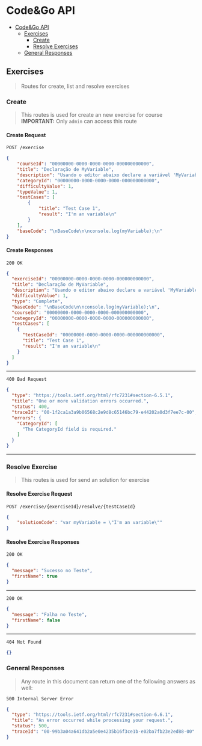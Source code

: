 
# Code&Go API

- [Code&Go API](../../README.md)
  - [Exercises](#exercises)
    - [Create](#create)
    - [Resolve Exercises](#resolve-exercise)
  - [General Responses](#general-responses)

## Exercises

> Routes for create, list and resolve exercises

### Create

> This routes is used for create an new exercise for course
> **IMPORTANT:** Only `admin` can access this route

#### Create Request

```http
POST /exercise
```

```json
{
    "courseId": "00000000-0000-0000-0000-000000000000",
    "title": "Declaração de MyVariable",
    "description": "Usando o editor abaixo declare a variável 'MyVariable', e com seu valor(em string) de: I'm an variable",
    "categoryId": "00000000-0000-0000-0000-000000000000",
    "difficultyValue": 1,
    "typeValue": 1,
    "testCases": [
        {
            "title": "Test Case 1",
            "result": "I'm an variable\n"
        }
    ],
    "baseCode": "\nBaseCode\n\nconsole.log(myVariable);\n"
}
```

#### Create Responses

```http
200 OK
```

```json
{
  "exerciseId": "00000000-0000-0000-0000-000000000000",
  "title": "Declaração de MyVariable",
  "description": "Usando o editor abaixo declare a variável 'MyVariable', e com seu valor(em string) de: I'm an variable",
  "difficultyValue": 1,
  "type": "Complete",
  "baseCode": "\nBaseCode\n\nconsole.log(myVariable);\n",
  "courseId": "00000000-0000-0000-0000-000000000000",
  "categoryId": "00000000-0000-0000-0000-000000000000",
  "testCases": [
    {
      "testCaseId": "00000000-0000-0000-0000-000000000000",
      "title": "Test Case 1",
      "result": "I'm an variable\n"
    }
  ]
}
```

---

```http
400 Bad Request
```

```json
{
  "type": "https://tools.ietf.org/html/rfc7231#section-6.5.1",
  "title": "One or more validation errors occurred.",
  "status": 400,
  "traceId": "00-1f2ca1a3a9b06568c2e9d8c65146bc79-e44202a0d3f7ee7c-00",
  "errors": {
    "CategoryId": [
      "The CategoryId field is required."
    ]
  }
}
```
<!-- TODO: It will have response for not authorized if its not an admin  -->
---

### Resolve Exercise

> This routes is used for send an solution for exercise

#### Resolve Exercise Request

```http
POST /exercise/{exerciseId}/resolve/{testCaseId}
```

```json
{
    "solutionCode": "var myVariable = \"I'm an variable\""
}
```

#### Resolve Exercise Responses

```http
200 OK
```

```json
{
  "message": "Sucesso no Teste",
  "firstName": true
}
```

---

```http
200 OK
```

```json
{
  "message": "Falha no Teste",
  "firstName": false
}
```

---

<!-- TODO: make application return json for not found -->
```http
404 Not Found
```

```json
{}
```

### General Responses

> Any route in this document can return one of the following answers as well: 

```http
500 Internal Server Error
```

```json
{
  "type": "https://tools.ietf.org/html/rfc7231#section-6.6.1",
  "title": "An error occurred while processing your request.",
  "status": 500,
  "traceId": "00-99b3a04a641db2a5e0e4235b16f3ce1b-e02ba7fb23e2ed88-00"
}
```

